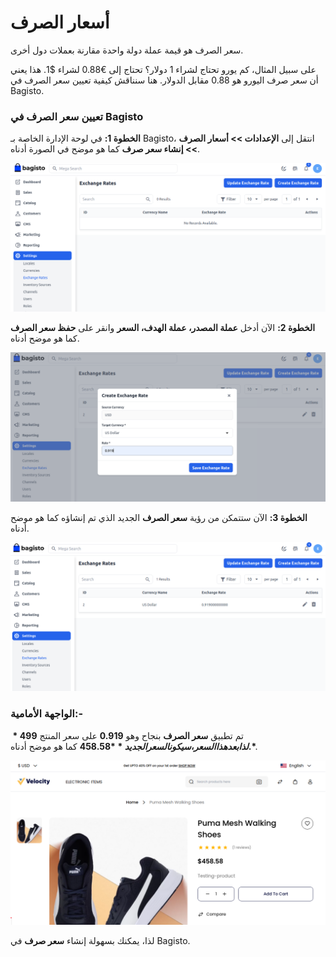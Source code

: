 # أسعار الصرف

سعر الصرف هو قيمة عملة دولة واحدة مقارنة بعملات دول أخرى.

على سبيل المثال، كم يورو تحتاج لشراء 1 دولار؟ تحتاج إلى €0.88 لشراء $1. هذا يعني أن سعر صرف اليورو هو 0.88 مقابل الدولار. هنا سنناقش كيفية تعيين سعر الصرف في Bagisto.

### تعيين سعر الصرف في Bagisto

**الخطوة 1:** في لوحة الإدارة الخاصة بـ Bagisto، انتقل إلى **الإعدادات >> أسعار الصرف >> إنشاء سعر صرف** كما هو موضح في الصورة أدناه.

![Exchange Rate](../../assets/2.2.0/images/settings/exchangeRate.png)

**الخطوة 2:** الآن أدخل **عملة المصدر، عملة الهدف، السعر** وانقر على **حفظ سعر الصرف** كما هو موضح أدناه.

![Exchange Rate Configuration](../../assets/2.2.0/images/settings/exchangerateConfigurations.png)

**الخطوة 3:** الآن ستتمكن من رؤية **سعر الصرف** الجديد الذي تم إنشاؤه كما هو موضح أدناه.

![Exchange Rate Grid](../../assets/2.2.0/images/settings/exchangerateGrid.png)

### الواجهة الأمامية:-

تم تطبيق **سعر الصرف** بنجاح وهو **0.919** على سعر المنتج **$499**. لذا بعد هذا السعر، سيكون السعر الجديد **$458.58** كما هو موضح أدناه.

![Exchange Rate Configuration](../../assets/2.2.0/images/settings/exchangeOutput.png)

لذا، يمكنك بسهولة إنشاء **سعر صرف** في Bagisto.
